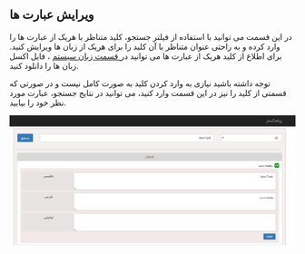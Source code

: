 ﻿## ویرایش عبارت ها

در این قسمت می توانید با استفاده از فیلتر جستجو، کلید متناظر با هریک از عبارت ها را وارد کرده و به راحتی عنوان متناظر با آن کلید را برای هریک از زبان ها ویرایش کنید. برای اطلاع از کلید هریک از عبارت ها می توانید در[ قسمت زبان سیستم](https://github.com/1stco/PayamGostarDocs/blob/master/help%202.5.4/Basic-Information/Language-management/System-language/System-language.md) ، فایل اکسل زبان ها را دانلود کنید.

توجه داشته باشید نیازی به وارد کردن کلید به صورت کامل نیست و در صورتی که قسمتی از کلید را نیز در این قسمت وارد کنید، می توانید در نتایج جستجو، عبارت مورد نظر خود را بیابید.

![](PhraseEdition.png)

